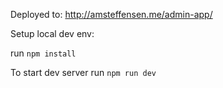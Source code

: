 Deployed to: http://amsteffensen.me/admin-app/

Setup local dev env:

run `npm install`

To start dev server run `npm run dev`
